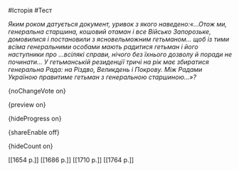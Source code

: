 #Історія #Тест

*Яким роком датується документ, уривок з якого наведено:«...Отож  ми, генеральна старшина, кошовий отаман і все Військо Запорозьке,  домовилися і постановили з ясновельможним гетьманом... щоб із тими всіма  генеральними особами мають радитися гетьман і його наступники про  ...всілякі справи, нічого без їхнього дозволу й поради не починати... У  гетьманській резиденції тричі на рік має збиратися генеральна Рада: на  Різдво, Великдень і Покрову. Між Радами Україною правитиме гетьман з  генеральною старшиною...»?*

{noChangeVote on}

{preview on}

{hideProgress on}

{shareEnable off}

{hideCount on}

[[1654 р.]]
[[1686 р.]]
[[1710 р.]]
[[1764 р.]]
